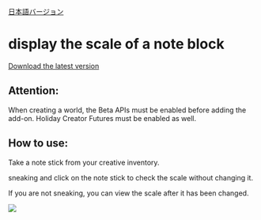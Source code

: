 [日本語バージョン](https://github.com/oasoobi/noteblockplus/blob/main/readme.md)


# display the scale of a note block
[Download the latest version](https://github.com/oasoobi/noteblockplus/releases/latest/download/noteblockplus.mcpack)


## Attention:
When creating a world, the Beta APIs must be enabled before adding the add-on. Holiday Creator Futures must be enabled as well.
## How to use:


Take a note stick from your creative inventory.


sneaking and click on the note stick to check the scale without changing it.


If you are not sneaking, you can view the scale after it has been changed.


![](https://i.imgur.com/h7Oa1nW.png)
